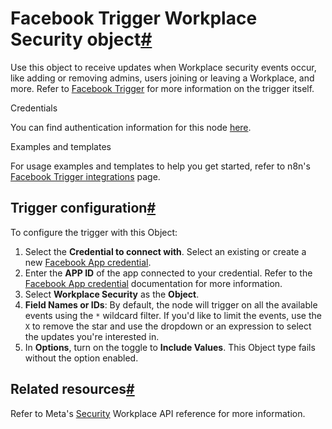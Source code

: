[](https://github.com/n8n-io/n8n-docs/edit/main/docs/integrations/builtin/trigger-nodes/n8n-nodes-base.facebooktrigger/workplace-security.md "Edit this page")

# Facebook Trigger Workplace Security object[#](#facebook-trigger-workplace-security-object "Permanent link")

Use this object to receive updates when Workplace security events occur, like adding or removing admins, users joining or leaving a Workplace, and more. Refer to [Facebook Trigger](../) for more information on the trigger itself.

Credentials

You can find authentication information for this node [here](../../../credentials/facebookapp/).

Examples and templates

For usage examples and templates to help you get started, refer to n8n's [Facebook Trigger integrations](https://n8n.io/integrations/facebook-trigger/) page.

## Trigger configuration[#](#trigger-configuration "Permanent link")

To configure the trigger with this Object:

1.  Select the **Credential to connect with**. Select an existing or create a new [Facebook App credential](../../../credentials/facebookapp/).
2.  Enter the **APP ID** of the app connected to your credential. Refer to the [Facebook App credential](../../../credentials/facebookapp/) documentation for more information.
3.  Select **Workplace Security** as the **Object**.
4.  **Field Names or IDs**: By default, the node will trigger on all the available events using the `*` wildcard filter. If you'd like to limit the events, use the `X` to remove the star and use the dropdown or an expression to select the updates you're interested in.
5.  In **Options**, turn on the toggle to **Include Values**. This Object type fails without the option enabled.

## Related resources[#](#related-resources "Permanent link")

Refer to Meta's [Security](https://developers.facebook.com/docs/workplace/reference/webhooks/#security) Workplace API reference for more information.